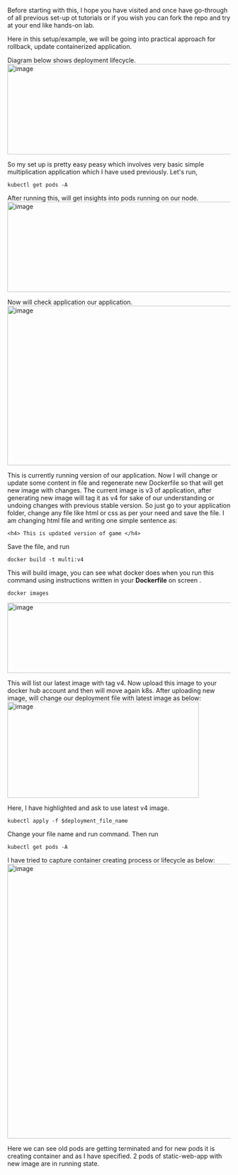 Before starting with this, I hope you have visited and once have go-through of all previous set-up ot tutorials or if you wish you can fork the repo and try at your end like hands-on lab. 

Here in this setup/example, we will be going into practical approach for rollback, update containerized application.

Diagram below shows deployment lifecycle. 
<img width="740" height="204" alt="image" src="https://garba.org/posts/2020/k8s-life-cycle/k8s-life-cycle-2.jpg" />

So my set up is pretty easy peasy which involves very basic simple multiplication application which I have used previously. 
Let's run,
```
kubectl get pods -A
```
After running this, will get insights into pods running on our node.  
<img width="740" height="204" alt="image" src="https://github.com/user-attachments/assets/e4b16edb-e771-4d87-9ef8-8ecd37ce4a6a" />

Now will check application our application. 
<img width="747" height="360" alt="image" src="https://github.com/user-attachments/assets/4cd4706f-44db-4e2d-a4b4-ec89c55d557e" />

This is currently running version of our application.
Now I will change or update some content in file and regenerate new Dockerfile so that will get new image with changes. 
The current image is v3 of application, after generating new image will tag it as v4 for sake of our understanding or undoing changes with previous stable version.
So just go to your application folder, change any file like html or css as per your need and save the file. 
I am changing html file and writing one simple sentence as: 
```
<h4> This is updated version of game </h4>
```
Save the file, and run 
```
docker build -t multi:v4
```
This will build image, you can see what docker does when you run this command using instructions written in your **Dockerfile** on screen .
```
docker images
```
<img width="638" height="159" alt="image" src="https://github.com/user-attachments/assets/3f21ab93-4a9a-4a07-9772-efb0d349e407" />

This will list our latest image with tag v4.
Now upload this image to your docker hub account and then will move again k8s. 
After uploading new image, will change our deployment file with latest image as below: 
<img width="432" height="217" alt="image" src="https://github.com/user-attachments/assets/e144102b-f4d1-4dcb-9fb9-42e6e6993e49" />

Here, I have highlighted and ask to use latest v4 image. 

```
kubectl apply -f $deployment_file_name
```
Change your file name and run command.
Then run 
```
kubectl get pods -A
```
I have tried to capture container creating process or lifecycle as below: 
<img width="773" height="620" alt="image" src="https://github.com/user-attachments/assets/10d16f15-8c2b-4c1e-94cf-4e49ca619cbd" />

Here we can see old pods are getting terminated and for new pods it is creating container and as I have specified. 2 pods of static-web-app with new image are in running state. 







































